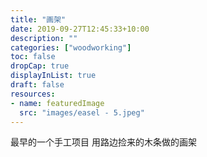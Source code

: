 ```yaml
---
title: "画架"
date: 2019-09-27T12:45:33+10:00
description: ""
categories: ["woodworking"]
toc: false
dropCap: true
displayInList: true
draft: false
resources:
- name: featuredImage
  src: "images/easel - 5.jpeg"
---
```



最早的一个手工项目
用路边捡来的木条做的画架